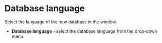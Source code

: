 # Database language
 
Select the language of the new database in the window.
 
- **Database language** - select the database language from the drop-down menu.
